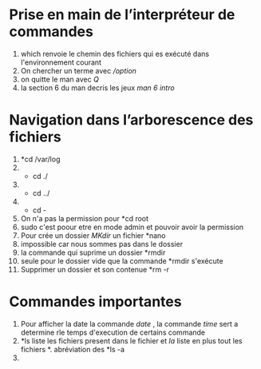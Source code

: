# Prise en main de l’interpréteur de commandes
1. which renvoie le chemin des fichiers qui es exécuté dans l'environnement courant
2. On chercher un terme  avec  */option*
3. on quitte le man avec *Q*
4. la section 6 du man  decris les jeux  *man 6 intro*

# Navigation dans l’arborescence des fichiers
1. *cd  /var/log
2. * cd ./ 
3. * cd ../ 
4. * cd - 
5. On n'a pas la permission  pour *cd root  
6. sudo c'est poour etre en mode admin et pouvoir avoir la permission 
7. Pour crée un dossier *MKdir* un fichier *nano
8. impossible car nous sommes pas dans le dossier 
9. la commande qui suprime un dossier *rmdir
10. seule pour le dossier vide que la commande *rmdir s'exécute
11. Supprimer un dossier et son contenue  *rm -r

# Commandes importantes
1. Pour afficher la date  la commande  *date* , la commande *time* sert  a determine rle temps d'execution de certains commande
2. *ls liste les fichiers present dans le fichier  et *la* liste en plus tout les fichiers *. abréviation des *ls -a 
3.
